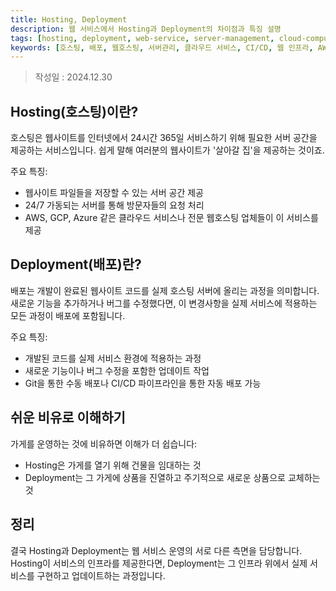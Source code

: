 ```yaml
---
title: Hosting, Deployment
description: 웹 서비스에서 Hosting과 Deployment의 차이점과 특징 설명
tags: [hosting, deployment, web-service, server-management, cloud-computing, ci-cd, web-infrastructure]
keywords: [호스팅, 배포, 웹호스팅, 서버관리, 클라우드 서비스, CI/CD, 웹 인프라, AWS, GCP, Azure]
---
```


>작성일 : 2024.12.30

## Hosting(호스팅)이란?
호스팅은 웹사이트를 인터넷에서 24시간 365일 서비스하기 위해 필요한 서버 공간을 제공하는 서비스입니다. 쉽게 말해 여러분의 웹사이트가 '살아갈 집'을 제공하는 것이죠.

주요 특징:
- 웹사이트 파일들을 저장할 수 있는 서버 공간 제공
- 24/7 가동되는 서버를 통해 방문자들의 요청 처리
- AWS, GCP, Azure 같은 클라우드 서비스나 전문 웹호스팅 업체들이 이 서비스를 제공

## Deployment(배포)란?
배포는 개발이 완료된 웹사이트 코드를 실제 호스팅 서버에 올리는 과정을 의미합니다. 새로운 기능을 추가하거나 버그를 수정했다면, 이 변경사항을 실제 서비스에 적용하는 모든 과정이 배포에 포함됩니다.

주요 특징:
- 개발된 코드를 실제 서비스 환경에 적용하는 과정
- 새로운 기능이나 버그 수정을 포함한 업데이트 작업
- Git을 통한 수동 배포나 CI/CD 파이프라인을 통한 자동 배포 가능

## 쉬운 비유로 이해하기
가게를 운영하는 것에 비유하면 이해가 더 쉽습니다:
- Hosting은 가게를 열기 위해 건물을 임대하는 것
- Deployment는 그 가게에 상품을 진열하고 주기적으로 새로운 상품으로 교체하는 것

## 정리
결국 Hosting과 Deployment는 웹 서비스 운영의 서로 다른 측면을 담당합니다. Hosting이 서비스의 인프라를 제공한다면, Deployment는 그 인프라 위에서 실제 서비스를 구현하고 업데이트하는 과정입니다.